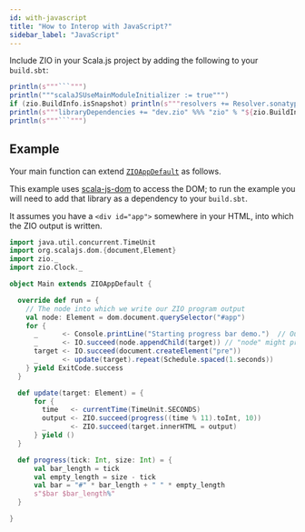 ```yaml
---
id: with-javascript
title: "How to Interop with JavaScript?"
sidebar_label: "JavaScript"
---
```


Include ZIO in your Scala.js project by adding the following to your `build.sbt`:

```scala mdoc:passthrough
println(s"""```""")
println("""scalaJSUseMainModuleInitializer := true""")
if (zio.BuildInfo.isSnapshot) println(s"""resolvers += Resolver.sonatypeRepo("snapshots")""")
println(s"""libraryDependencies += "dev.zio" %%% "zio" % "${zio.BuildInfo.version}"""")
println(s"""```""")
```

## Example

Your main function can extend [`ZIOAppDefault`](../../core/zioapp.md) as follows.

This example uses [scala-js-dom](https://github.com/scala-js/scala-js-dom) to access the DOM; to run the example you
will need to add that library as a dependency to your `build.sbt`.

It assumes you have a `<div id="app">`  somewhere in your HTML, into which the ZIO output is written.

```scala
import java.util.concurrent.TimeUnit
import org.scalajs.dom.{document,Element}
import zio._
import zio.Clock._

object Main extends ZIOAppDefault {

  override def run = {
    // The node into which we write our ZIO program output
    val node: Element = dom.document.querySelector("#app")
    for {
      _      <- Console.printLine("Starting progress bar demo.")  // Outputs on browser console log.
      _      <- IO.succeed(node.appendChild(target)) // "node" might provided in this page by mdoc.
      target <- IO.succeed(document.createElement("pre"))
      _      <- update(target).repeat(Schedule.spaced(1.seconds))
    } yield ExitCode.success
  }

  def update(target: Element) = {
      for {
        time   <- currentTime(TimeUnit.SECONDS)
        output <- ZIO.succeed(progress((time % 11).toInt, 10))
        _      <- ZIO.succeed(target.innerHTML = output)
      } yield ()
  }

  def progress(tick: Int, size: Int) = {
      val bar_length = tick
      val empty_length = size - tick
      val bar = "#" * bar_length + " " * empty_length
      s"$bar $bar_length%"
  }

}
```
